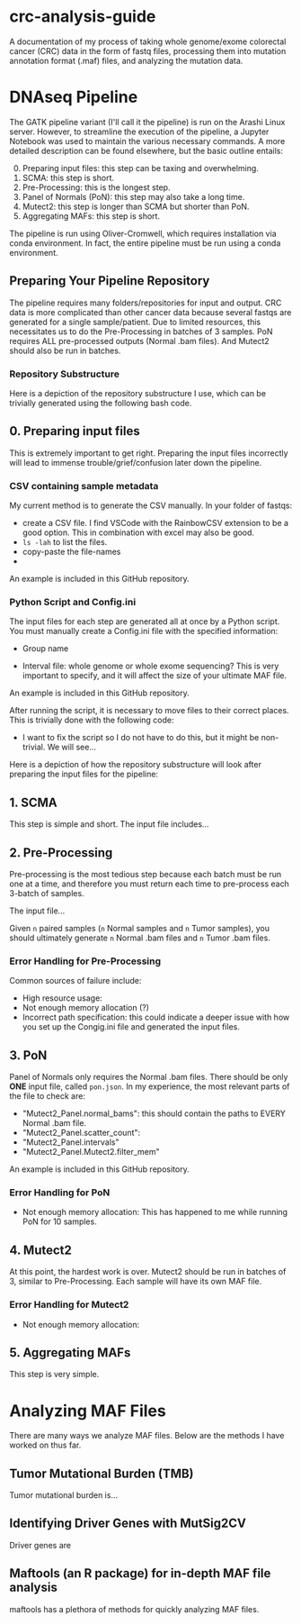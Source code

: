 # crc-analysis-guide
A documentation of my process of taking whole genome/exome colorectal cancer (CRC) data in the form of fastq files, processing them into mutation annotation format (.maf) files, and analyzing the mutation data.

# DNAseq Pipeline
The GATK pipeline variant (I'll call it the pipeline) is run on the Arashi Linux server. However, to streamline the execution of the pipeline, a Jupyter Notebook was used to maintain the various necessary commands. A more detailed description can be found elsewhere, but the basic outline entails:

0. Preparing input files: this step can be taxing and overwhelming. 
1. SCMA: this step is short.
2. Pre-Processing: this is the longest step.
3. Panel of Normals (PoN): this step may also take a long time.
4. Mutect2: this step is longer than SCMA but shorter than PoN.
5. Aggregating MAFs: this step is short.

The pipeline is run using Oliver-Cromwell, which requires installation via conda environment. In fact, the entire pipeline must be run using a conda environment. 

## Preparing Your Pipeline Repository
The pipeline requires many folders/repositories for input and output. CRC data is more complicated than other cancer data because several fastqs are generated for a single sample/patient. Due to limited resources, this necessitates us to do the Pre-Processing in batches of 3 samples. PoN requires ALL pre-processed outputs (Normal .bam files). And Mutect2 should also be run in batches.

### Repository Substructure
Here is a depiction of the repository substructure I use, which can be trivially generated using the following bash code.


## 0. Preparing input files
This is extremely important to get right. Preparing the input files incorrectly will lead to immense trouble/grief/confusion later down the pipeline. 

### CSV containing sample metadata
My current method is to generate the CSV manually. In your folder of fastqs:
- create a CSV file. I find VSCode with the RainbowCSV extension to be a good option. This in combination with excel may also be good.
- `ls -lah` to list the files.
- copy-paste the file-names
- 

An example is included in this GitHub repository.

### Python Script and Config.ini
The input files for each step are generated all at once by a Python script. You must manually create a Config.ini file with the specified information:
- Group name

- Interval file: whole genome or whole exome sequencing? This is very important to specify, and it will affect the size of your ultimate MAF file. 

An example is included in this GitHub repository.

After running the script, it is necessary to move files to their correct places. This is trivially done with the following code: 
- I want to fix the script so I do not have to do this, but it might be non-trivial. We will see…

Here is a depiction of how the repository substructure will look after preparing the input files for the pipeline:

## 1. SCMA
This step is simple and short. The input file includes…

## 2. Pre-Processing
Pre-processing is the most tedious step because each batch must be run one at a time, and therefore you must return each time to pre-process each 3-batch of samples. 

The input file…

Given `n` paired samples (`n` Normal samples and `n` Tumor samples), you should ultimately generate `n` Normal .bam files and `n` Tumor .bam files.

### Error Handling for Pre-Processing
Common sources of failure include:
- High resource usage: 
- Not enough memory allocation (?)
- Incorrect path specification: this could indicate a deeper issue with how you set up the Congig.ini file and generated the input files.

## 3. PoN
Panel of Normals only requires the Normal .bam files. There should be only **ONE** input file, called `pon.json`. In my experience, the most relevant parts of the file to check are:
- "Mutect2_Panel.normal_bams": this should contain the paths to EVERY Normal .bam file.
- "Mutect2_Panel.scatter_count": 
- "Mutect2_Panel.intervals"
- "Mutect2_Panel.Mutect2.filter_mem"

An example is included in this GitHub repository. 


### Error Handling for PoN
- Not enough memory allocation: This has happened to me while running PoN for 10 samples.

## 4. Mutect2
At this point, the hardest work is over. Mutect2 should be run in batches of 3, similar to Pre-Processing. Each sample will have its own MAF file.

### Error Handling for Mutect2
- Not enough memory allocation:

## 5. Aggregating MAFs
This step is very simple.

# Analyzing MAF Files
There are many ways we analyze MAF files. Below are the methods I have worked on thus far. 

## Tumor Mutational Burden (TMB)
Tumor mutational burden is…

## Identifying Driver Genes with MutSig2CV
Driver genes are 

## Maftools (an R package) for in-depth MAF file analysis
maftools has a plethora of methods for quickly analyzing MAF files. 